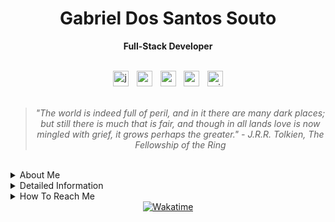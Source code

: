 <div align="center">
  
# Gabriel Dos Santos Souto

<b>Full-Stack Developer</b>

<br/>


<div align="center">
  <img src="https://img.shields.io/badge/JavaScript-F7DF1E?logo=javascript&logoColor=black&style=for-the-badge" height="25" alt="javascript logo"  />
  <img width="5" />
  <img src="https://img.shields.io/badge/C Sharp-239120?logo=csharp&logoColor=white&style=for-the-badge" height="25" alt="csharp logo"  />
  <img width="5" />
  <img src="https://img.shields.io/badge/CSS3-1572B6?logo=css3&logoColor=white&style=for-the-badge" height="25" alt="css3 logo"  />
  <img width="5" />
  <img src="https://img.shields.io/badge/MySQL-4479A1?logo=mysql&logoColor=white&style=for-the-badge" height="25" alt="mysql logo"  />
  <img width="5" />
  <img src="https://img.shields.io/badge/Microsoft SQL Server-CC2927?logo=microsoftsqlserver&logoColor=white&style=for-the-badge" height="25" alt="microsoftsqlserver logo"  />
</div>


<br>
<blockquote>
    <p><i>
       "The world is indeed full of peril, and in it there are many dark places; but still there is much that is fair, and though in all lands love is now mingled with grief, it grows perhaps the greater." - J.R.R. Tolkien, The Fellowship of the Ring
    </i></p>
</blockquote>
</div>
<br />

<details closed>
<summary>About Me</summary>
  
<br/>

I'm Gabriel, a dedicated full-stack developer with a background in teaching English and a degree in Physical Education.
During the 2020 pandemic, as I entered the incredible milestone of turning 20, I realized that I wasn't on the path I had believed in when I was younger, so In 2022 I took a surprising turn, leaving my previous career to venture into the tech world. My experience as an English instructor taught me that everything revolves around people. I'm passionate about creating and connecting, and I've found the freedom and universal knowledge in programming to be incredibly exciting. I'm currently looking for a job opportunity :)
</details>

<details closed>
<summary>Detailed Information</summary>
  <br/>
  
* **Name**: Gabriel Dos Santos Souto    
* **Age**: 23
* **Living in**: the moment (but geographically in São Gabriel - RS, Brazil).
* **Stack**: Typescript, NodeJS, C#, Java, ReactJS, SQL, CSS, Java
* **Education**: [Full-Stack Web Development Course ](https://www.credential.net/b1ddcf9e-2830-42be-8374-27a26c336803#gs.207cwz), [Foundational C# with Microsoft ](https://www.freecodecamp.org/certification/fcc06e67b7c-0c1f-4121-9ae1-3db85250b1a9/foundational-c-sharp-with-microsoft), [Computer Science Course ]( https://www.credential.net/dd1bcc7b-7026-4091-8528-e3445ea5904f#gs.6j9g5s).

</div>
</details>

<details closed>
  <summary>How To Reach Me</summary>
  
  <br/>
  
 <a href="mailto:soutogabriel04@gmail.com?"><img src="https://img.shields.io/badge/gmail-%23DD0031.svg?&style=for-the-badge&logo=gmail&logoColor=white"/></a>
 [![image](https://img.shields.io/badge/Linkedin-0077B5?style=for-the-badge&logo=linkedin&logoColor=white)](https://www.linkedin.com/in/gabrielsouto-developer/)

</details>

<div align=center  >
    <a href="https://wakatime.com/@gabesouto">
        <img src="https://wakatime.com/badge/user/cdd125b6-6330-4a4d-9626-bd4cbb55c627.svg"
             alt="Wakatime">
    </a>

  
</div>
